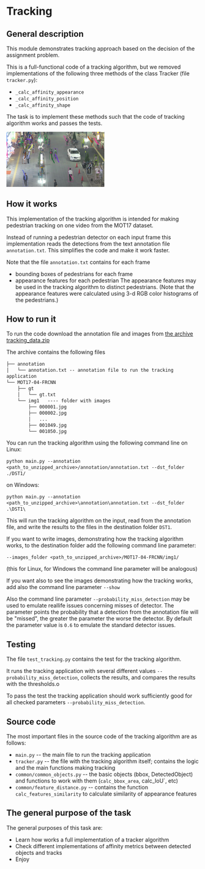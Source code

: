 # Tracking

## General description

This module demonstrates tracking approach based on the decision of the assignment problem.

This is a full-functional code of a tracking algorithm, but we removed
implementations of the following three methods of the class Tracker (file `tracker.py`):
* `_calc_affinity_appearance`
* `_calc_affinity_position`
* `_calc_affinity_shape`

The task is to implement these methods such that the code of tracking algorithm
works and passes the tests.

<img src="../../data/tracking.jpg" width="256">

## How it works

This implementation of the tracking algorithm is intended for making pedestrian tracking
on one video from the MOT17 dataset.

Instead of running a pedestrian detector on each input frame this implementation
reads the detections from the text annotation file `annotation.txt`.
This simplifies the code and make it work faster.

Note that the file `annotation.txt` contains for each frame
* bounding boxes of pedestrians for each frame
* appearance features for each pedestrian
The appearance features may be used in the tracking algorithm to distinct pedestrians.
(Note that the appearance features were calculated using 3-d RGB color histograms of the pedestrians.)

## How to run it

To run the code download the annotation file and images from
[the archive tracking_data.zip](https://mega.nz/#!gQlnAADB!ioLngYD5bK9P7_lhgybkiShonOauMMQ6EUDvJRUoY2A)

The archive contains the following files
```
├── annotation
│   └── annotation.txt -- annotation file to run the tracking application
└── MOT17-04-FRCNN
    ├── gt
    │   └── gt.txt
    └── img1   ---- folder with images
        ├── 000001.jpg
        ├── 000002.jpg
        │   ...
        ├── 001049.jpg
        └── 001050.jpg
```

You can run the tracking algorithm using the following command line
on Linux:
```
python main.py --annotation <path_to_unzipped_archive>/annotation/annotation.txt --dst_folder ./DST1/
```
on Windows:
```
python main.py --annotation <path_to_unzipped_archive>\annotation\annotation.txt --dst_folder .\DST1\
```
This will run the tracking algorithm on the input, read from the annotation file,
and write the results to the files in the destination folder `DST1`.

If you want to write images, demonstrating how the tracking algorithm works, to the destination folder
add the following command line parameter:
```
--images_folder <path_to_unzipped_archive>/MOT17-04-FRCNN/img1/
```
(this for Linux, for Windows the command line parameter will be analogous)

If you want also to see the images demonstrating how the tracking works, add also the command
line parameter `--show`

Also the command line parameter `--probability_miss_detection` may be used to emulate reallife issues
concerning misses of detector. The parameter points the probability that a detection from the annotation file
will be "missed", the greater the parameter the worse the detector.
By default the parameter value is `0.6` to emulate the standard detector issues.

## Testing

The file `test_tracking.py` contains the test for the tracking algorithm.

It runs the tracking application with several different values `--probability_miss_detection`,
collects the results, and compares the results with the thresholds.o

To pass the test the tracking application should work sufficiently good for all checked parameters
`--probability_miss_detection`.

## Source code

The most important files in the source code of the tracking algorithm are as follows:
* `main.py` -- the main file to run the tracking application
* `tracker.py` -- the file with the tracking algorithm itself; contains the logic and the main functions making tracking
* `common/common_objects.py` -- the basic objects (bbox, DetectedObject) and functions to work with them
    (`calc_bbox_area`, calc_IoU`, etc)
* `common/feature_distance.py` -- contains the function `calc_features_similarity` to calculate
    similarity of appearance features

## The general purpose of the task

The general purposes of this task are:
* Learn how works a full implementation of a tracker algorithm
* Check different implementations of affinity metrics between detected objects and tracks
* Enjoy
